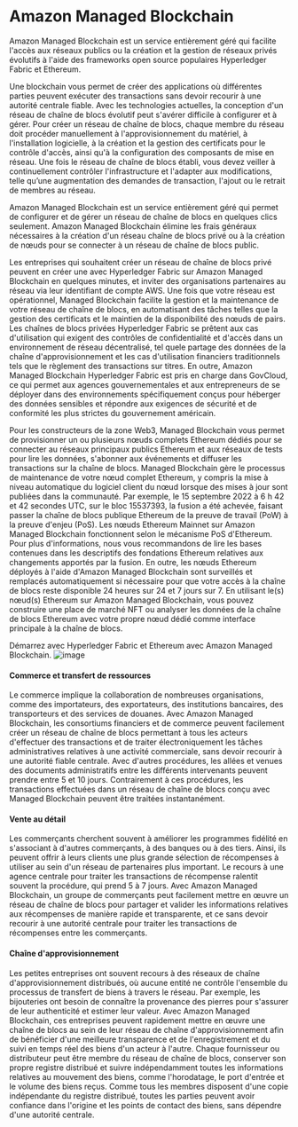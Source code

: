 # Amazon Managed Blockchain
Amazon Managed Blockchain est un service entièrement géré qui facilite l'accès aux réseaux publics ou la création et la gestion de réseaux privés évolutifs à l'aide des frameworks open source populaires Hyperledger Fabric et Ethereum.

Une blockchain vous permet de créer des applications où différentes parties peuvent exécuter des transactions sans devoir recourir à une autorité centrale fiable. Avec les technologies actuelles, la conception d'un réseau de chaîne de blocs évolutif peut s'avérer difficile à configurer et à gérer. Pour créer un réseau de chaîne de blocs, chaque membre du réseau doit procéder manuellement à l'approvisionnement du matériel, à l'installation logicielle, à la création et la gestion des certificats pour le contrôle d'accès, ainsi qu'à la configuration des composants de mise en réseau. Une fois le réseau de chaîne de blocs établi, vous devez veiller à continuellement contrôler l'infrastructure et l'adapter aux modifications, telle qu’une augmentation des demandes de transaction, l'ajout ou le retrait de membres au réseau.

Amazon Managed Blockchain est un service entièrement géré qui permet de configurer et de gérer un réseau de chaîne de blocs en quelques clics seulement. Amazon Managed Blockchain élimine les frais généraux nécessaires à la création d'un réseau chaîne de blocs privé ou à la création de nœuds pour se connecter à un réseau de chaîne de blocs public.

Les entreprises qui souhaitent créer un réseau de chaîne de blocs privé peuvent en créer une avec Hyperledger Fabric sur Amazon Managed Blockchain en quelques minutes, et inviter des organisations partenaires au réseau via leur identifiant de compte AWS. Une fois que votre réseau est opérationnel, Managed Blockchain facilite la gestion et la maintenance de votre réseau de chaîne de blocs, en automatisant des tâches telles que la gestion des certificats et le maintien de la disponibilité des nœuds de pairs. Les chaînes de blocs privées Hyperledger Fabric se prêtent aux cas d'utilisation qui exigent des contrôles de confidentialité et d'accès dans un environnement de réseau décentralisé, tel quele partage des données de la chaîne d'approvisionnement et les cas d'utilisation financiers traditionnels tels que le règlement des transactions sur titres. En outre, Amazon Managed Blockchain Hyperledger Fabric est pris en charge dans GovCloud, ce qui permet aux agences gouvernementales et aux entrepreneurs de se déployer dans des environnements spécifiquement conçus pour héberger des données sensibles et répondre aux exigences de sécurité et de conformité les plus strictes du gouvernement américain.

Pour les constructeurs de la zone Web3, Managed Blockchain vous permet de provisionner un ou plusieurs nœuds complets Ethereum dédiés pour se connecter au réseaux principaux publics Ethereum et aux réseaux de tests pour lire les données, s'abonner aux événements et diffuser les transactions sur la chaîne de blocs. Managed Blockchain gère le processus de maintenance de votre nœud complet Ethereum, y compris la mise à niveau automatique du logiciel client du nœud lorsque des mises à jour sont publiées dans la communauté. Par exemple, le 15 septembre 2022 à 6 h 42 et 42 secondes UTC, sur le bloc 15537393, la fusion a été achevée, faisant passer la chaîne de blocs publique Ethereum de la preuve de travail (PoW) à la preuve d'enjeu (PoS). Les nœuds Ethereum Mainnet sur Amazon Managed Blockchain fonctionnent selon le mécanisme PoS d'Ethereum. Pour plus d'informations, nous vous recommandons de lire les bases contenues dans les descriptifs des fondations Ethereum relatives aux changements apportés par la fusion. En outre, les nœuds Ethereum déployés à l'aide d'Amazon Managed Blockchain sont surveillés et remplacés automatiquement si nécessaire pour que votre accès à la chaîne de blocs reste disponible 24 heures sur 24 et 7 jours sur 7. En utilisant le(s) nœud(s) Ethereum sur Amazon Managed Blockchain, vous pouvez construire une place de marché NFT ou analyser les données de la chaîne de blocs Ethereum avec votre propre nœud dédié comme interface principale à la chaîne de blocs.

Démarrez avec Hyperledger Fabric et Ethereum avec Amazon Managed Blockchain.
![image](https://user-images.githubusercontent.com/103506746/210508380-d9dfd816-0068-43fa-b823-cacc2af8e7a0.png)
#### Commerce et transfert de ressources
Le commerce implique la collaboration de nombreuses organisations, comme des importateurs, des exportateurs, des institutions bancaires, des transporteurs et des services de douanes. Avec Amazon Managed Blockchain, les consortiums financiers et de commerce peuvent facilement créer un réseau de chaîne de blocs permettant à tous les acteurs d'effectuer des transactions et de traiter électroniquement les tâches administratives relatives à une activité commerciale, sans devoir recourir à une autorité fiable centrale. Avec d'autres procédures, les allées et venues des documents administratifs entre les différents intervenants peuvent prendre entre 5 et 10 jours. Contrairement à ces procédures, les transactions effectuées dans un réseau de chaîne de blocs conçu avec Managed Blockchain peuvent être traitées instantanément.
#### Vente au détail
Les commerçants cherchent souvent à améliorer les programmes fidélité en s'associant à d'autres commerçants, à des banques ou à des tiers. Ainsi, ils peuvent offrir à leurs clients une plus grande sélection de récompenses à utiliser au sein d'un réseau de partenaires plus important. Le recours à une agence centrale pour traiter les transactions de récompense ralentit souvent la procédure, qui prend 5 à 7 jours. Avec Amazon Managed Blockchain, un groupe de commerçants peut facilement mettre en œuvre un réseau de chaîne de blocs pour partager et valider les informations relatives aux récompenses de manière rapide et transparente, et ce sans devoir recourir à une autorité centrale pour traiter les transactions de récompenses entre les commerçants.
#### Chaîne d'approvisionnement
Les petites entreprises ont souvent recours à des réseaux de chaîne d'approvisionnement distribués, où aucune entité ne contrôle l'ensemble du processus de transfert de biens à travers le réseau. Par exemple, les bijouteries ont besoin de connaître la provenance des pierres pour s'assurer de leur authenticité et estimer leur valeur. Avec Amazon Managed Blockchain, ces entreprises peuvent rapidement mettre en œuvre une chaîne de blocs au sein de leur réseau de chaîne d'approvisionnement afin de bénéficier d'une meilleure transparence et de l'enregistrement et du suivi en temps réel des biens d'un acteur à l'autre. Chaque fournisseur ou distributeur peut être membre du réseau de chaîne de blocs, conserver son propre registre distribué et suivre indépendamment toutes les informations relatives au mouvement des biens, comme l'horodatage, le port d'entrée et le volume des biens reçus. Comme tous les membres disposent d'une copie indépendante du registre distribué, toutes les parties peuvent avoir confiance dans l'origine et les points de contact des biens, sans dépendre d'une autorité centrale.
